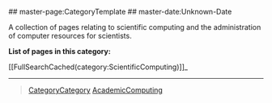  \#\# master-page:CategoryTemplate \#\# master-date:Unknown-Date

A collection of pages relating to scientific computing and the administration of computer resources for scientists.

**List of pages in this category:**

[[FullSearchCached(category:ScientificComputing)]]\_

* * * * *

> [CategoryCategory](../CategoryCategory) [AcademicComputing](../AcademicComputing)
